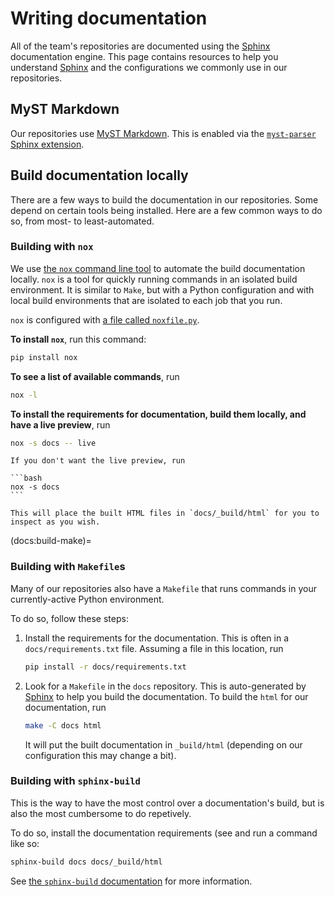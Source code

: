 # Writing documentation

All of the team's repositories are documented using the [Sphinx] documentation engine.
This page contains resources to help you understand [Sphinx] and the configurations we commonly use in our repositories.

[Sphinx]: https://sphinx-doc.org

## MyST Markdown

Our repositories use [MyST Markdown](https://myst-parser.readthedocs.io).
This is enabled via the [`myst-parser` Sphinx extension](https://myst-parser.readthedocs.io).

## Build documentation locally

There are a few ways to build the documentation in our repositories.
Some depend on certain tools being installed.
Here are a few common ways to do so, from most- to least-automated.

### Building with `nox`

We use [the `nox` command line tool](https://nox.thea.codes/en/stable/) to automate the build documentation locally.
`nox` is a tool for quickly running commands in an isolated build environment.
It is similar to `Make`, but with a Python configuration and with local build environments that are isolated to each job that you run.

`nox` is configured with [a file called `noxfile.py`](https://nox.thea.codes/en/stable/config.html).

**To install `nox`**, run this command:

```bash
pip install nox
```

**To see a list of available commands**, run

```bash
nox -l
```

**To install the requirements for documentation, build them locally, and have a live preview**, run

```bash
nox -s docs -- live
```

``````{note}
If you don't want the live preview, run

```bash
nox -s docs
```

This will place the built HTML files in `docs/_build/html` for you to inspect as you wish.
``````

(docs:build-make)=
### Building with `Makefile`s

Many of our repositories also have a `Makefile` that runs commands in your currently-active Python environment.

To do so, follow these steps:

1. Install the requirements for the documentation. This is often in a `docs/requirements.txt` file.
   Assuming a file in this location, run

   ```bash
   pip install -r docs/requirements.txt
   ```
2. Look for a `Makefile` in the `docs` repository.
   This is auto-generated by [Sphinx] to help you build the documentation.
   To build the `html` for our documentation, run

   ```bash
   make -C docs html
   ```

   It will put the built documentation in `_build/html` (depending on our configuration this may change a bit).

### Building with `sphinx-build`

This is the way to have the most control over a documentation's build, but is also the most cumbersome to do repetively.

To do so, install the documentation requirements (see [](docs:build-make) and run a command like so:

```bash
sphinx-build docs docs/_build/html
```

See [the `sphinx-build` documentation](https://www.sphinx-doc.org/en/master/man/sphinx-build.html) for more information.
